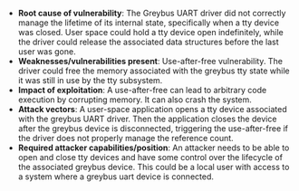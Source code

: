 - **Root cause of vulnerability**: The Greybus UART driver did not correctly manage the lifetime of its internal state, specifically when a tty device was closed. User space could hold a tty device open indefinitely, while the driver could release the associated data structures before the last user was gone.
- **Weaknesses/vulnerabilities present**: Use-after-free vulnerability. The driver could free the memory associated with the greybus tty state while it was still in use by the tty subsystem.
- **Impact of exploitation**: A use-after-free can lead to arbitrary code execution by corrupting memory. It can also crash the system.
- **Attack vectors**: A user-space application opens a tty device associated with the greybus UART driver. Then the application closes the device after the greybus device is disconnected, triggering the use-after-free if the driver does not properly manage the reference count.
- **Required attacker capabilities/position**: An attacker needs to be able to open and close tty devices and have some control over the lifecycle of the associated greybus device. This could be a local user with access to a system where a greybus uart device is connected.